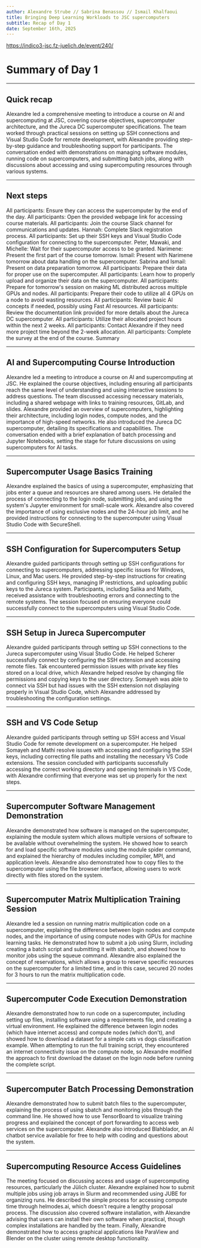 ```yaml
---
author: Alexandre Strube // Sabrina Benassou // Ismail Khalfaoui
title: Bringing Deep Learning Workloads to JSC supercomputers
subtitle: Recap of Day 1
date: September 16th, 2025
---
```


https://indico3-jsc.fz-juelich.de/event/240/

# Summary of Day 1

---

##  Quick recap

Alexandre led a comprehensive meeting to introduce a course on AI and supercomputing at JSC, covering course objectives, supercomputer architecture, and the Jureca DC supercomputer specifications. The team worked through practical sessions on setting up SSH connections and Visual Studio Code for remote development, with Alexandre providing step-by-step guidance and troubleshooting support for participants. The conversation ended with demonstrations on managing software modules, running code on supercomputers, and submitting batch jobs, along with discussions about accessing and using supercomputing resources through various systems.

---

##  Next steps

All participants: Ensure they can access the supercomputer by the end of the day.
All participants: Open the provided webpage link for accessing course materials.
All participants: Join the course Slack channel for communications and updates.
Hannah: Complete Slack registration process.
All participants: Set up their SSH keys and Visual Studio Code configuration for connecting to the supercomputer.
Peter, Mawaki, and Michelle: Wait for their supercomputer access to be granted.
Narimene: Present the first part of the course tomorrow.
Ismail: Present with Narimene tomorrow about data handling on the supercomputer.
Sabrina and Ismail: Present on data preparation tomorrow.
All participants: Prepare their data for proper use on the supercomputer.
All participants: Learn how to properly upload and organize their data on the supercomputer.
All participants: Prepare for tomorrow's session on making ML distributed across multiple GPUs and nodes.
All participants: Prepare their code to utilize all 4 GPUs on a node to avoid wasting resources.
All participants: Review basic AI concepts if needed, possibly using Fast AI resources.
All participants: Review the documentation link provided for more details about the Jureca DC supercomputer.
All participants: Utilize their allocated project hours within the next 2 weeks.
All participants: Contact Alexandre if they need more project time beyond the 2-week allocation.
All participants: Complete the survey at the end of the course.
Summary

---

##  AI and Supercomputing Course Introduction

Alexandre led a meeting to introduce a course on AI and supercomputing at JSC. He explained the course objectives, including ensuring all participants reach the same level of understanding and using interactive sessions to address questions. The team discussed accessing necessary materials, including a shared webpage with links to training resources, GitLab, and slides. Alexandre provided an overview of supercomputers, highlighting their architecture, including login nodes, compute nodes, and the importance of high-speed networks. He also introduced the Jureca DC supercomputer, detailing its specifications and capabilities. The conversation ended with a brief explanation of batch processing and Jupyter Notebooks, setting the stage for future discussions on using supercomputers for AI tasks.

---

##  Supercomputer Usage Basics Training

Alexandre explained the basics of using a supercomputer, emphasizing that jobs enter a queue and resources are shared among users. He detailed the process of connecting to the login node, submitting jobs, and using the system's Jupyter environment for small-scale work. Alexandre also covered the importance of using exclusive nodes and the 24-hour job limit, and he provided instructions for connecting to the supercomputer using Visual Studio Code with SecureShell.

---

##  SSH Configuration for Supercomputers Setup

Alexandre guided participants through setting up SSH configurations for connecting to supercomputers, addressing specific issues for Windows, Linux, and Mac users. He provided step-by-step instructions for creating and configuring SSH keys, managing IP restrictions, and uploading public keys to the Jureca system. Participants, including Salika and Mathi, received assistance with troubleshooting errors and connecting to the remote systems. The session focused on ensuring everyone could successfully connect to the supercomputers using Visual Studio Code.

---

##  SSH Setup in Jureca Supercomputer

Alexandre guided participants through setting up SSH connections to the Jureca supercomputer using Visual Studio Code. He helped Scherer successfully connect by configuring the SSH extension and accessing remote files. Tak encountered permission issues with private key files stored on a local drive, which Alexandre helped resolve by changing file permissions and copying keys to the user directory. Somayeh was able to connect via SSH but had issues with the SSH extension not displaying properly in Visual Studio Code, which Alexandre addressed by troubleshooting the configuration settings.

---

##  SSH and VS Code Setup

Alexandre guided participants through setting up SSH access and Visual Studio Code for remote development on a supercomputer. He helped Somayeh and Mathi resolve issues with accessing and configuring the SSH keys, including correcting file paths and installing the necessary VS Code extensions. The session concluded with participants successfully accessing the correct working directory and opening terminals in VS Code, with Alexandre confirming that everyone was set up properly for the next steps.

---

##  Supercomputer Software Management Demonstration

Alexandre demonstrated how software is managed on the supercomputer, explaining the module system which allows multiple versions of software to be available without overwhelming the system. He showed how to search for and load specific software modules using the module spider command, and explained the hierarchy of modules including compiler, MPI, and application levels. Alexandre also demonstrated how to copy files to the supercomputer using the file browser interface, allowing users to work directly with files stored on the system.

---

##  Supercomputer Matrix Multiplication Training Session

Alexandre led a session on running matrix multiplication code on a supercomputer, explaining the difference between login nodes and compute nodes, and the importance of using compute nodes with GPUs for machine learning tasks. He demonstrated how to submit a job using Slurm, including creating a batch script and submitting it with sbatch, and showed how to monitor jobs using the squeue command. Alexandre also explained the concept of reservations, which allows a group to reserve specific resources on the supercomputer for a limited time, and in this case, secured 20 nodes for 3 hours to run the matrix multiplication code.

---

##  Supercomputer Code Execution Demonstration

Alexandre demonstrated how to run code on a supercomputer, including setting up files, installing software using a requirements file, and creating a virtual environment. He explained the difference between login nodes (which have internet access) and compute nodes (which don't), and showed how to download a dataset for a simple cats vs dogs classification example. When attempting to run the full training script, they encountered an internet connectivity issue on the compute node, so Alexandre modified the approach to first download the dataset on the login node before running the complete script.

---

##  Supercomputer Batch Processing Demonstration

Alexandre demonstrated how to submit batch files to the supercomputer, explaining the process of using sbatch and monitoring jobs through the command line. He showed how to use TensorBoard to visualize training progress and explained the concept of port forwarding to access web services on the supercomputer. Alexandre also introduced Blahblador, an AI chatbot service available for free to help with coding and questions about the system.

---

##  Supercomputing Resource Access Guidelines

The meeting focused on discussing access and usage of supercomputing resources, particularly the Jülich cluster. Alexandre explained how to submit multiple jobs using job arrays in Slurm and recommended using JUBE for organizing runs. He described the simple process for accessing compute time through helmodes.ai, which doesn't require a lengthy proposal process. The discussion also covered software installation, with Alexandre advising that users can install their own software when practical, though complex installations are handled by the team. Finally, Alexandre demonstrated how to access graphical applications like ParaView and Blender on the cluster using remote desktop functionality.